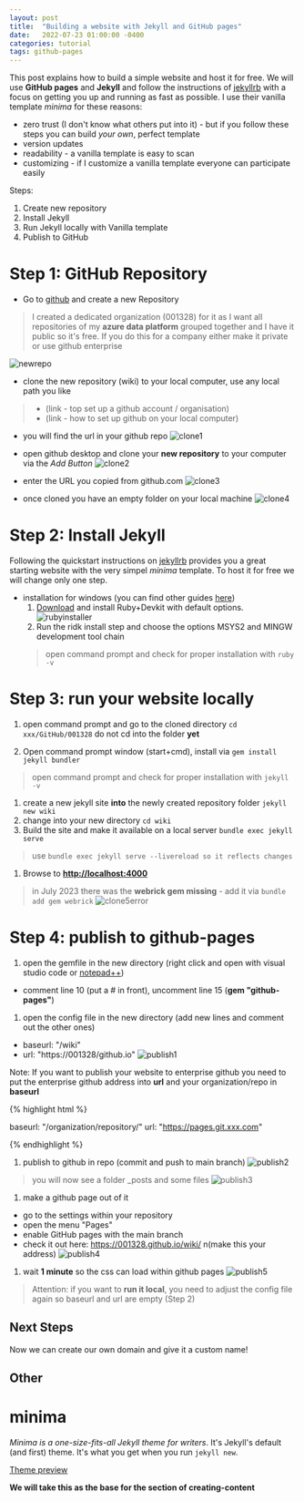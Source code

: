 ```yaml
---
layout: post
title:  "Building a website with Jekyll and GitHub pages"
date:   2022-07-23 01:00:00 -0400
categories: tutorial
tags: github-pages
---
```


This post explains how to build a simple website and host it for free.
We will use **GitHub pages** and **Jekyll** and follow the instructions of [jekyllrb](https://jekyllrb.com/) with a focus on getting you up and running as fast as possible.
I use their vanilla template *minima* for these reasons:

* zero trust (I don't know what others put into it) - but if you follow these steps you can build *your own*, perfect template
* version updates
* readability - a vanilla template is easy to scan
* customizing - if I customize a vanilla template everyone can participate easily

Steps:
1. Create new repository
1. Install Jekyll
1. Run Jekyll locally with Vanilla template
1. Publish to GitHub



# Step 1: GitHub Repository

* Go to [github](https://github.com/) and create a new Repository
> I created a dedicated organization (001328) for it as I want all repositories of my **azure data platform** grouped together and I have it public so it's free. If you do this for a company either make it private or use github enterprise

![newrepo](/assets/images/website_newrepository.png)
* clone the new repository (wiki) to your local computer, use any local path you like
> * (link - top set up a github account / organisation)
> * (link - how to set up github on your local computer)

* you will find the url in your github repo
![clone1](/assets/images/website_clone1.png)

* open github desktop and clone your **new repository** to your computer via the *Add Button*
![clone2](/assets/images/website_clone2.png)

* enter the URL you copied from github.com
![clone3](/assets/images/website_clone3.png)

* once cloned you have an empty folder on your local machine
![clone4](/assets/images/website_clone4.png)


# Step 2: Install Jekyll

Following the quickstart instructions on [jekyllrb](https://jekyllrb.com/docs/) provides you a great starting website with the very simpel *minima* template.
To host it for free we will change only one step.

* installation for windows (you can find other guides [here](https://jekyllrb.com/docs/installation/#requirements))
  1. [Download](https://rubyinstaller.org/downloads/) and install Ruby+Devkit with default options.
  ![rubyinstaller](/assets/images/website_rubyinstaller.png)
  1. Run the ridk install step and choose the options MSYS2 and MINGW development tool chain
    > open command prompt and check for proper installation with `ruby -v`



# Step 3: run your website locally


  1. open command prompt and go to the cloned directory `cd xxx/GitHub/001328`
  do not cd into the folder **yet**

  1. Open command prompt window (start+cmd), install via `gem install jekyll bundler`
  > open command prompt and check for proper installation with `jekyll -v`

  1. create a new jekyll site **into** the newly created repository folder `jekyll new wiki`
  1. change into your new directory `cd wiki`
  1. Build the site and make it available on a local server `bundle exec jekyll serve`
  > use `bundle exec jekyll serve --livereload so it reflects changes`
  1. Browse to **[http://localhost:4000](http://localhost:4000)**

  > in July 2023 there was the **webrick gem missing** - add it via `bundle add gem webrick`
    ![clone5error](/assets/images/website_clone5error.png)

  


# Step 4: publish to github-pages

1. open the gemfile in the new directory (right click and open with visual studio code or [notepad++](https://notepad-plus-plus.org/))
  - comment line 10 (put a # in front), uncomment line 15 (**gem "github-pages"**)
  
1. open the config file in the new directory  (add new lines and comment out the other ones)
  - baseurl: "/wiki"
  - url: "https://001328/github.io"
  ![publish1](/assets/images/website_publish1.png)


Note: If you want to publish your website to enterprise github you need to put the enterprise github address into **url**  and your organization/repo in **baseurl**

{% highlight html %}

baseurl: "/organization/repository/"
url: "https://pages.git.xxx.com"

{% endhighlight %}
  
1. publish to github in repo (commit and push to main branch)
![publish2](/assets/images/website_publish2.png)

> you will now see a folder _posts and some files
![publish3](/assets/images/website_publish3.png)

1. make a github page out of it
  * go to the settings within your repository
  * open the menu "Pages"
  * enable GitHub pages with the main branch
  * check it out here: https://001328.github.io/wiki/ n(make this your address)
  ![publish4](/assets/images/website_publish4.png)

1. wait **1 minute** so the css can load within github pages
![publish5](/assets/images/website_publish5.png)

> Attention: if you want to **run it local**, you need to adjust the config file again so baseurl and url are empty (Step 2)


## Next Steps

Now we can create our own domain and give it a custom name!


## Other

# minima

*Minima is a one-size-fits-all Jekyll theme for writers*. It's Jekyll's default (and first) theme. It's what you get when you run `jekyll new`.

[Theme preview](https://jekyll.github.io/minima/)

**We will take this as the base for the section of creating-content**

